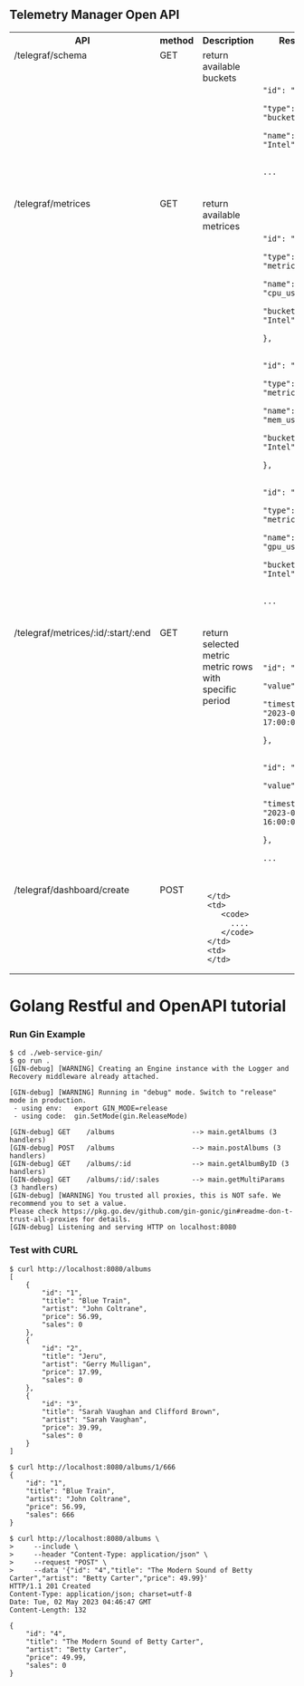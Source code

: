 ## Telemetry Manager Open API

<table> 
  <tr>
     <th>API</th><th>method</th><th>Description</th><th>Result</th><th>Payload</th>
  </tr> 
  <tr valign="top">
    <td> /telegraf/schema </td>    
    <td> GET </td>    
    <td> 
     return available buckets
     </td>
     <td>
        <code>
         [
           {
                "id": "1",
                "type": "bucket",
                "name": "Intel"                        
            }
            ...
          ]
        </code> 
     </td>  
     <td>&nbsp;</td>     
  </tr>
 
 <tr valign="top">
    <td> /telegraf/metrices </td>    
    <td> GET </td>    
    <td> 
     return available metrices
     </td>
     <td>
        <code>
         [
           {
                "id": "1",
                "type": "metric",
                "name": "cpu_usage"        
                 "bucket": "Intel"
            },         
           {
                "id": "2",
                "type": "metric",
                "name": "mem_usage"        
                 "bucket": "Intel"
            },         
            {
                "id": "3",
                "type": "metric",
                "name": "gpu_usage"        
                 "bucket": "Intel"
            }         
            ...
          ]
        </code> 
     </td>  
     <td>&nbsp;</td>
  </tr>
 
 <tr valign="top">
    <td> /telegraf/metrices/:id/:start/:end </td>    
    <td> GET </td>    
    <td> 
     return selected metric metric rows with specific period
     </td>
     <td>
        <code>
         [
           {
                "id": "1",                
                "value": "80"        
                "timestamp": "2023-05-21 17:00:00.000"
            },         
            {
                "id": "2",                
                "value": "70"        
                "timestamp": "2023-05-21 16:00:00.000"
            },                    
            ...
          ]
        </code> 
     </td>  
     <td>
     </td>     
  </tr>
 
  
 <tr valign="top">
    <td> /telegraf/dashboard/create </td>    
    <td> POST </td>    
    <td> 
      
     </td>
     <td>
        <code>
          ....
        </code> 
     </td>  
     <td>
     </td>     
  </tr>
  
</table>

# Golang Restful and OpenAPI tutorial

### Run Gin Example
```
$ cd ./web-service-gin/
$ go run .
[GIN-debug] [WARNING] Creating an Engine instance with the Logger and Recovery middleware already attached.

[GIN-debug] [WARNING] Running in "debug" mode. Switch to "release" mode in production.
 - using env:   export GIN_MODE=release
 - using code:  gin.SetMode(gin.ReleaseMode)

[GIN-debug] GET    /albums                   --> main.getAlbums (3 handlers)
[GIN-debug] POST   /albums                   --> main.postAlbums (3 handlers)
[GIN-debug] GET    /albums/:id               --> main.getAlbumByID (3 handlers)
[GIN-debug] GET    /albums/:id/:sales        --> main.getMultiParams (3 handlers)
[GIN-debug] [WARNING] You trusted all proxies, this is NOT safe. We recommend you to set a value.
Please check https://pkg.go.dev/github.com/gin-gonic/gin#readme-don-t-trust-all-proxies for details.
[GIN-debug] Listening and serving HTTP on localhost:8080

```

### Test with CURL
```
$ curl http://localhost:8080/albums
[
    {
        "id": "1",
        "title": "Blue Train",
        "artist": "John Coltrane",
        "price": 56.99,
        "sales": 0
    },
    {
        "id": "2",
        "title": "Jeru",
        "artist": "Gerry Mulligan",
        "price": 17.99,
        "sales": 0
    },
    {
        "id": "3",
        "title": "Sarah Vaughan and Clifford Brown",
        "artist": "Sarah Vaughan",
        "price": 39.99,
        "sales": 0
    }
]
```
```
$ curl http://localhost:8080/albums/1/666
{
    "id": "1",
    "title": "Blue Train",
    "artist": "John Coltrane",
    "price": 56.99,
    "sales": 666
}
```

```
$ curl http://localhost:8080/albums \
>     --include \
>     --header "Content-Type: application/json" \
>     --request "POST" \
>     --data '{"id": "4","title": "The Modern Sound of Betty Carter","artist": "Betty Carter","price": 49.99}'
HTTP/1.1 201 Created
Content-Type: application/json; charset=utf-8
Date: Tue, 02 May 2023 04:46:47 GMT
Content-Length: 132

{
    "id": "4",
    "title": "The Modern Sound of Betty Carter",
    "artist": "Betty Carter",
    "price": 49.99,
    "sales": 0
}
```
